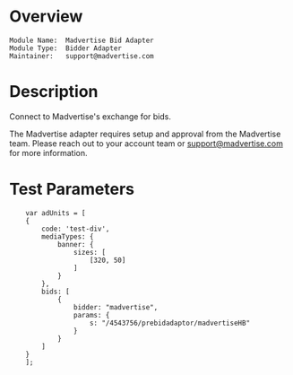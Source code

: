 # Overview

```
Module Name:  Madvertise Bid Adapter
Module Type:  Bidder Adapter
Maintainer:   support@madvertise.com
```

# Description

Connect to Madvertise's exchange for bids.

The Madvertise adapter requires setup and approval from the
Madvertise team. Please reach out to your account team or
support@madvertise.com for more information.

# Test Parameters
```
    var adUnits = [
    {
        code: 'test-div',
        mediaTypes: {
            banner: {
                sizes: [
                    [320, 50]
                ]
            }
        },
        bids: [
            {
                bidder: "madvertise",
                params: {
                    s: "/4543756/prebidadaptor/madvertiseHB"
                }
            }
        ]
    }
    ];
```

